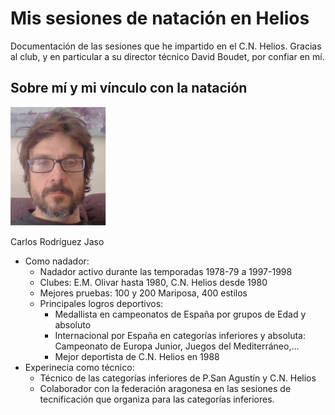 # Mis sesiones de natación en Helios

Documentación de las sesiones que he impartido en el C.N. Helios. Gracias al club, y en particular a su director técnico David Boudet, por confiar en mí.

## Sobre mí y mi vínculo con la natación

![](./img/carlos.png)  

Carlos Rodríguez Jaso

* Como nadador:
  - Nadador activo durante las temporadas 1978-79 a 1997-1998
  - Clubes: E.M. Olivar hasta 1980, C.N. Helios desde 1980
  - Mejores pruebas: 100 y 200 Mariposa, 400 estilos
  - Principales logros deportivos:
     - Medallista en campeonatos de España por grupos de Edad y absoluto
     - Internacional por España en categorías inferiores y absoluta: Campeonato de Europa Junior, Juegos del Mediterráneo,...
     - Mejor deportista de C.N. Helios en 1988
* Experinecia como técnico:
   - Técnico de las categorías inferiores de P.San Agustín y C.N. Helios
   - Colaborador con la federación aragonesa en las sesiones de tecnificación que organiza para las categorías inferiores.
